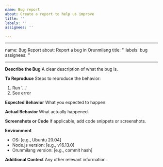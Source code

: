 ```yaml
---
name: Bug report
about: Create a report to help us improve
title: ''
labels: ''
assignees: ''

---
```


---
name: Bug Report
about: Report a bug in Orunmilang
title: ''
labels: bug
assignees: ''

---

**Describe the Bug**
A clear description of what the bug is.

**To Reproduce**
Steps to reproduce the behavior:
1. Run '...'
2. See error

**Expected Behavior**
What you expected to happen.

**Actual Behavior**
What actually happened.

**Screenshots or Code**
If applicable, add code snippets or screenshots.

**Environment**
- OS: [e.g., Ubuntu 20.04]
- Node.js version: [e.g., v16.13.0]
- Orunmilang version: [e.g., commit hash]

**Additional Context**
Any other relevant information.
